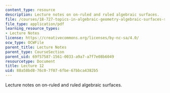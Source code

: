 ```yaml
---
content_type: resource
description: Lecture notes on on-ruled and ruled algebraic surfaces.
file: /courses/18-727-topics-in-algebraic-geometry-algebraic-surfaces-spring-2008/88a58bd876c07f076fbe67bbca4382b5_lect12.pdf
file_type: application/pdf
learning_resource_types:
- Lecture Notes
license: https://creativecommons.org/licenses/by-nc-sa/4.0/
ocw_type: OCWFile
parent_title: Lecture Notes
parent_type: CourseSection
parent_uid: 69f57587-1561-0033-a9a7-a7f7e08b6049
resourcetype: Document
title: Lecture 12
uid: 88a58bd8-76c0-7f07-6fbe-67bbca4382b5
---
```

Lecture notes on on-ruled and ruled algebraic surfaces.